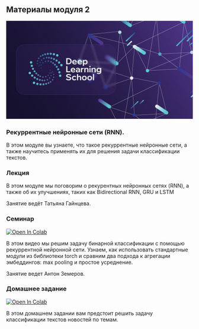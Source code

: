 ## Материалы модуля 2

<div align="center">
  <img src="../images/dls.png">
</div>

###  Рекуррентные нейронные сети (RNN).

В этом модуле вы узнаете, что такое рекуррентные нейронные сети, а также научитесь применять их для решения задачи классификации текстов.


### Лекция

В этом модуле мы поговорим о рекурентных нейронных сетях (RNN), а также об их улучшениях, таких как Bidirectional RNN, GRU и LSTM

Занятие ведёт Татьяна Гайнцева.


### Семинар
[![Open In Colab](https://colab.research.google.com/assets/colab-badge.svg)](https://colab.research.google.com/github/DeepLearningSchool/part_2_nlp/blob/main/week_02_RNN/Practice/neural_text_classification.ipynb)


В этом видео мы решим задачу бинарной классификации с помощью рекуррентной нейронной сети. Узнаем, как использовать стандартные модули из библиотеки torch  и сравним два подхода к агрегации эмбеддингов: max pooling и простое усреднение.

Занятие ведет Антон Земеров.

### Домашнее задание

[![Open In Colab](https://colab.research.google.com/assets/colab-badge.svg)](https://colab.research.google.com/github/DeepLearningSchool/part_2_nlp/blob/main/week_02_RNN/Homework/hw_2_text_classification.ipynb)

В этом домашнем задании вам предстоит решить задачу классификации текстов новостей по темам.

